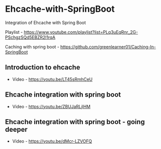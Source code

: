# Ehcache-with-SpringBoot
 Integration of Ehcache with Spring Boot
 
 Playlist - https://www.youtube.com/playlist?list=PLq3uEqRnr_2G-PSchgzSQd5EBZR2l1rqA
 
 Caching with spring boot - https://github.com/greenlearner01/Caching-In-SpringBoot
 
 ## Introduction to ehcache
 
 * Video - https://youtu.be/LT45sRmhCeU


 ## Ehcache integration with spring boot
 
 * Video - https://youtu.be/ZBUJaRLjlHM
 
 ## Ehcache integration with spring boot - going deeper
 
 * Video - https://youtu.be/dMcr-LZVOFQ
